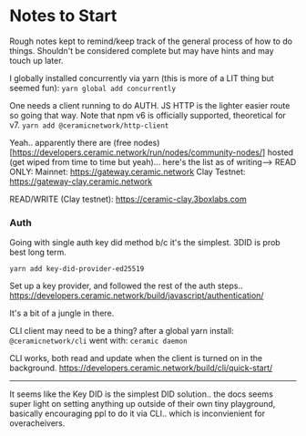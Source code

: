 # Notes to Start

Rough notes kept to remind/keep track of the general process of how to do things. Shouldn't be considered complete but may have hints and may touch up later.

I globally installed concurrently via yarn (this is more of a LIT thing but seemed fun):
`yarn global add concurrently`

One needs a client running to do AUTH. JS HTTP is the lighter easier route so going that way. Note that npm v6 is officially supported, theoretical for v7.
`yarn add @ceramicnetwork/http-client`

Yeah.. apparently there are (free nodes)[https://developers.ceramic.network/run/nodes/community-nodes/] hosted (get wiped from time to time but yeah)... here's the list as of writing-->
READ ONLY:
Mainnet:
https://gateway.ceramic.network
Clay Testnet:
https://gateway-clay.ceramic.network

READ/WRITE (Clay testnet):
https://ceramic-clay.3boxlabs.com

### Auth

Going with single auth key did method b/c it's the simplest. 3DID is prob best long term.

`yarn add key-did-provider-ed25519`

Set up a key provider, and followed the rest of the auth steps.. https://developers.ceramic.network/build/javascript/authentication/

It's a bit of a jungle in there.

CLI client may need to be a thing?
after a global yarn install: `@ceramicnetwork/cli`
went with: `ceramic daemon`

CLI works, both read and update when the client is turned on in the background.
https://developers.ceramic.network/build/cli/quick-start/

---

It seems like the Key DID is the simplest DID solution.. the docs seems super light on setting anything up outside of their own tiny playground, basically encouraging ppl to do it via CLI.. which is inconvienient for overacheivers.
